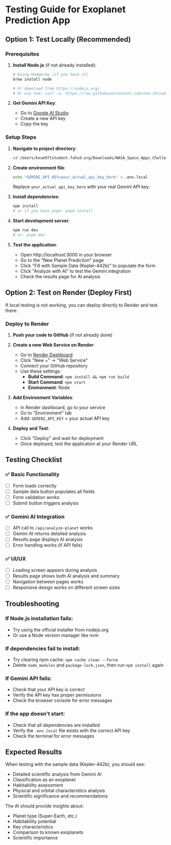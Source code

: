 # Testing Guide for Exoplanet Prediction App

## Option 1: Test Locally (Recommended)

### Prerequisites
1. **Install Node.js** (if not already installed):
   ```bash
   # Using Homebrew (if you have it)
   brew install node
   
   # Or download from https://nodejs.org/
   # Or use nvm: curl -o- https://raw.githubusercontent.com/nvm-sh/nvm/v0.39.0/install.sh | bash
   ```

2. **Get Gemini API Key**:
   - Go to [Google AI Studio](https://makersuite.google.com/app/apikey)
   - Create a new API key
   - Copy the key

### Setup Steps

1. **Navigate to project directory**:
   ```bash
   cd /Users/kxue971student.fuhsd.org/Downloads/NASA_Space_Apps_Challenge/NewExoplanetWebsite/exoplanet-predictor
   ```

2. **Create environment file**:
   ```bash
   echo "GEMINI_API_KEY=your_actual_api_key_here" > .env.local
   ```
   Replace `your_actual_api_key_here` with your real Gemini API key.

3. **Install dependencies**:
   ```bash
   npm install
   # or if you have pnpm: pnpm install
   ```

4. **Start development server**:
   ```bash
   npm run dev
   # or: pnpm dev
   ```

5. **Test the application**:
   - Open http://localhost:3000 in your browser
   - Go to the "New Planet Prediction" page
   - Click "Fill with Sample Data (Kepler-442b)" to populate the form
   - Click "Analyze with AI" to test the Gemini integration
   - Check the results page for AI analysis

## Option 2: Test on Render (Deploy First)

If local testing is not working, you can deploy directly to Render and test there:

### Deploy to Render

1. **Push your code to GitHub** (if not already done)

2. **Create a new Web Service on Render**:
   - Go to [Render Dashboard](https://dashboard.render.com/)
   - Click "New +" → "Web Service"
   - Connect your GitHub repository
   - Use these settings:
     - **Build Command**: `npm install && npm run build`
     - **Start Command**: `npm start`
     - **Environment**: Node

3. **Add Environment Variables**:
   - In Render dashboard, go to your service
   - Go to "Environment" tab
   - Add: `GEMINI_API_KEY` = your actual API key

4. **Deploy and Test**:
   - Click "Deploy" and wait for deployment
   - Once deployed, test the application at your Render URL

## Testing Checklist

### ✅ Basic Functionality
- [ ] Form loads correctly
- [ ] Sample data button populates all fields
- [ ] Form validation works
- [ ] Submit button triggers analysis

### ✅ Gemini AI Integration
- [ ] API call to `/api/analyze-planet` works
- [ ] Gemini AI returns detailed analysis
- [ ] Results page displays AI analysis
- [ ] Error handling works (if API fails)

### ✅ UI/UX
- [ ] Loading screen appears during analysis
- [ ] Results page shows both AI analysis and summary
- [ ] Navigation between pages works
- [ ] Responsive design works on different screen sizes

## Troubleshooting

### If Node.js installation fails:
- Try using the official installer from nodejs.org
- Or use a Node version manager like nvm

### If dependencies fail to install:
- Try clearing npm cache: `npm cache clean --force`
- Delete `node_modules` and `package-lock.json`, then run `npm install` again

### If Gemini API fails:
- Check that your API key is correct
- Verify the API key has proper permissions
- Check the browser console for error messages

### If the app doesn't start:
- Check that all dependencies are installed
- Verify the `.env.local` file exists with the correct API key
- Check the terminal for error messages

## Expected Results

When testing with the sample data (Kepler-442b), you should see:
- Detailed scientific analysis from Gemini AI
- Classification as an exoplanet
- Habitability assessment
- Physical and orbital characteristics analysis
- Scientific significance and recommendations

The AI should provide insights about:
- Planet type (Super-Earth, etc.)
- Habitability potential
- Key characteristics
- Comparison to known exoplanets
- Scientific importance

